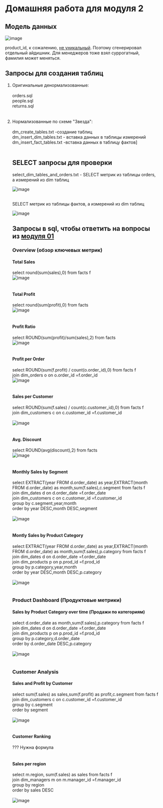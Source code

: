 # Домашняя работа для модуля 2

## Модель данных
![image](https://github.com/freemastera/data-engineering-homework/blob/master/DE-101/Module2/img/data_model_superstore.jpg)

product_id, к сожалению, [не уникальный](https://github.com/freemastera/data-engineering-homework/blob/master/DE-101/Module2/img/product_id%20%D0%BD%D0%B5%20%D1%83%D0%BD%D0%B8%D0%BA%D0%B0%D0%BB%D1%8C%D0%BD%D1%8B%D0%B9.jpg). 
Поэтому сгенерировал отдельный айдишник. Для менеджеров тоже взял суррогатный, фамилия может меняться.

## Запросы для создания таблиц

<ol>
<li>Оригинальные денормализованные:<br><br>
orders.sql<br>
people.sql<br>
returns.sql<br>
 </li>
<br><br>
<li>Нормализованные по схеме "Звезда":<br><br>
dm_create_tables.txt -создание таблиц<br>
dm_insert_dim_tables.txt - вставка данных в таблицы измерений<br>
dm_insert_fact_tables.txt -вставка данных в таблицу фактов]<br><br>
    
  </li>

## SELECT запросы для проверки

select_dim_tables_and_orders.txt - SELECT  метрик из таблицы orders, а измерений из dim таблиц<br>
 
![image](https://github.com/freemastera/data-engineering-homework/blob/master/DE-101/Module2/img/select_dimtables_and_orders.jpg)
 <br><br>
 
SELECT метрик из таблицы фактов, а измерений из dim таблиц<br>

![image](https://github.com/freemastera/data-engineering-homework/blob/master/DE-101/Module2/img/select_dimtables_and_facts.jpg)

## Запросы в sql, чтобы ответить на вопросы из [модуля 01](https://github.com/Data-Learn/data-engineering/tree/master/DE-101/Module-01/Lab#%D0%B0%D0%BD%D0%B0%D0%BB%D0%B8%D1%82%D0%B8%D0%BA%D0%B0-%D0%B2-excel)



 ### Overview (обзор ключевых метрик)

  #### Total Sales <br>
  select round(sum(sales),0) from facts f 
  <br>
  ![image](https://github.com/freemastera/data-engineering-homework/blob/master/DE-101/Module2/img/mod1/1.png)
 <br><br>
  #### Total Profit <br>
  select round(sum(profit),0) from facts <br>
  ![image](https://github.com/freemastera/data-engineering-homework/blob/master/DE-101/Module2/img/mod1/2.png)
 <br><br>
  #### Profit Ratio <br>
select ROUND(sum(profit)/sum(sales),2) from facts
  <br>
  ![image](https://github.com/freemastera/data-engineering-homework/blob/master/DE-101/Module2/img/mod1/3.png)
 <br><br>
  
  #### Profit per Order <br>
select ROUND(sum(f.profit) / count(o.order_id),0) from facts f<br>
join dim_orders o on o.order_id =f.order_id 
<br>
  ![image](https://github.com/freemastera/data-engineering-homework/blob/master/DE-101/Module2/img/mod1/4.png)
 <br><br>
 
   #### Sales per Customer <br>
select ROUND(sum(f.sales) / count(c.customer_id),0) from facts f <br>
join dim_customers c on c.customer_id =f.customer_id  
<br>
  ![image](https://github.com/freemastera/data-engineering-homework/blob/master/DE-101/Module2/img/mod1/5.png)
 <br><br>
  #### Avg. Discount <br>
 select ROUND(avg(discount),2) from facts 
<br>
  ![image](https://github.com/freemastera/data-engineering-homework/blob/master/DE-101/Module2/img/mod1/6.png)
 <br><br>
 
  #### Monthly Sales by Segment  <br>
select EXTRACT(year FROM d.order_date) as year,EXTRACT(month FROM d.order_date) as month,sum(f.sales),c.segment from facts f <br>
join dim_dates d on d.order_date =f.order_date  <br>
join dim_customers c on c.customer_id =f.customer_id <br>
group by c.segment,year,month <br>
order by year DESC,month DESC,segment  <br>
<br>
  ![image](https://github.com/freemastera/data-engineering-homework/blob/master/DE-101/Module2/img/mod1/7.png)
 <br><br>

  #### Montly Sales by Product Category  <br>
  select EXTRACT(year FROM d.order_date) as year,EXTRACT(month FROM d.order_date) as month,sum(f.sales),p.category from facts f <br>
join dim_dates d on d.order_date =f.order_date  <br>
join dim_products p on p.prod_id =f.prod_id <br>
group by p.category,year,month <br>
order by year DESC,month DESC,p.category  <br>
<br>
  ![image](https://github.com/freemastera/data-engineering-homework/blob/master/DE-101/Module2/img/mod1/8.png)
 <br><br>
   
### Product Dashboard (Продуктовые метрики)
#### Sales by Product Category over time (Продажи по категориям) <br>
select d.order_date as month,sum(f.sales),p.category from facts f<br>
join dim_dates d on d.order_date =f.order_date <br>
join dim_products p on p.prod_id =f.prod_id<br>
group by p.category,d.order_date<br>
order by d.order_date DESC,p.category<br>
  <br>
  ![image](https://github.com/freemastera/data-engineering-homework/blob/master/DE-101/Module2/img/mod1/9.png)
 <br><br>

### Customer Analysis
#### Sales and Profit by Customer <br>
select sum(f.sales) as sales,sum(f.profit) as profit,c.segment from facts f<br>
join dim_customers c on c.customer_id =f.customer_id<br>
group by c.segment<br>
order by segment <br>
  <br>
  ![image](https://github.com/freemastera/data-engineering-homework/blob/master/DE-101/Module2/img/mod1/10.png)
 <br><br>
 #### Customer Ranking <br>
??? Нужна формула
 <br><br>
 #### Sales per region <br>
select m.region, sum(f.sales) as sales from facts f<br>
join dim_managers m on m.manager_id =f.manager_id<br>
group by region<br>
order by sales DESC<br>
  <br>
  ![image](https://github.com/freemastera/data-engineering-homework/blob/master/DE-101/Module2/img/mod1/11.png)
 <br><br>
